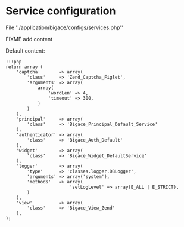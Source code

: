 # Service configuration

File ''/application/bigace/configs/services.php''

FIXME add content 

Default content:

	:::php
	return array (
	    'captcha'       => array(
	        'class'     => 'Zend_Captcha_Figlet',
	        'arguments' => array(
	            array(
	                'wordLen' => 4,
	                'timeout' => 300,
	            )
	        )
	    ),
	    'principal'     => array(
	        'class'     => 'Bigace_Principal_Default_Service'
	    ),
	    'authenticator' => array(
	        'class'     => 'Bigace_Auth_Default'
	    ),
	    'widget'        => array(
	        'class'     => 'Bigace_Widget_DefaultService'
	    ),
	    'logger'        => array(
	        'type'      => 'classes.logger.DBLogger',
	        'arguments' => array('system'),
	        'methods'   => array(
	                        'setLogLevel' => array(E_ALL | E_STRICT),
	        )
	    ),
	    'view'          => array(
	        'class'     => 'Bigace_View_Zend'
	    ),
	);


